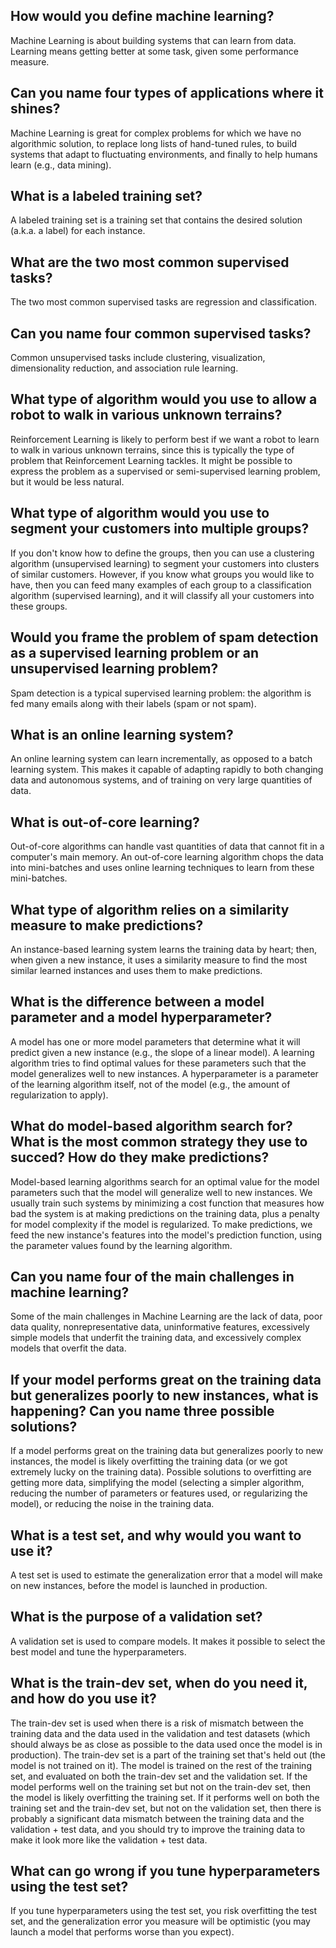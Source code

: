 
## How would you define machine learning?
Machine Learning is about building systems that can learn from data. Learning means getting better at some task, given some performance measure.

## Can you name four types of applications where it shines?
Machine Learning is great for complex problems for which we have no algorithmic solution, to replace long lists of hand-tuned rules, to build systems that adapt to fluctuating environments, and finally to help humans learn (e.g., data mining).

## What is a labeled training set?
A labeled training set is a training set that contains the desired solution (a.k.a. a label) for each instance.

## What are the two most common supervised tasks?
The two most common supervised tasks are regression and classification.

## Can you name four common supervised tasks?
Common unsupervised tasks include clustering, visualization, dimensionality reduction, and association rule learning.

## What type of algorithm would you use to allow a robot to walk in various unknown terrains?
Reinforcement Learning is likely to perform best if we want a robot to learn to walk in various unknown terrains, since this is typically the type of problem that Reinforcement Learning tackles. It might be possible to express the problem as a supervised or semi-supervised learning problem, but it would be less natural.

## What type of algorithm would you use to segment your customers into multiple groups?
If you don't know how to define the groups, then you can use a clustering algorithm (unsupervised learning) to segment your customers into clusters of similar customers. However, if you know what groups you would like to have, then you can feed many examples of each group to a classification algorithm (supervised learning), and it will classify all your customers into these groups.

## Would you frame the problem of spam detection as a supervised learning problem or an unsupervised learning problem?
Spam detection is a typical supervised learning problem: the algorithm is fed many emails along with their labels (spam or not spam).

## What is an online learning system?
An online learning system can learn incrementally, as opposed to a batch learning system. This makes it capable of adapting rapidly to both changing data and autonomous systems, and of training on very large quantities of data.

## What is out-of-core learning?
Out-of-core algorithms can handle vast quantities of data that cannot fit in a computer's main memory. An out-of-core learning algorithm chops the data into mini-batches and uses online learning techniques to learn from these mini-batches.

## What type of algorithm relies on a similarity measure to make predictions?
An instance-based learning system learns the training data by heart; then, when given a new instance, it uses a similarity measure to find the most similar learned instances and uses them to make predictions.

## What is the difference between a model parameter and a model hyperparameter?
A model has one or more model parameters that determine what it will predict given a new instance (e.g., the slope of a linear model). A learning algorithm tries to find optimal values for these parameters such that the model generalizes well to new instances. A hyperparameter is a parameter of the learning algorithm itself, not of the model (e.g., the amount of regularization to apply).

## What do model-based algorithm search for? What is the most common strategy they use to succed? How do they make predictions?
Model-based learning algorithms search for an optimal value for the model parameters such that the model will generalize well to new instances. We usually train such systems by minimizing a cost function that measures how bad the system is at making predictions on the training data, plus a penalty for model complexity if the model is regularized. To make predictions, we feed the new instance's features into the model's prediction function, using the parameter values found by the learning algorithm.

## Can you name four of the main challenges in machine learning?
Some of the main challenges in Machine Learning are the lack of data, poor data quality, nonrepresentative data, uninformative features, excessively simple models that underfit the training data, and excessively complex models that overfit the data.

## If your model performs great on the training data but generalizes poorly to new instances, what is happening? Can you name three possible solutions?
If a model performs great on the training data but generalizes poorly to new instances, the model is likely overfitting the training data (or we got extremely lucky on the training data). Possible solutions to overfitting are getting more data, simplifying the model (selecting a simpler algorithm, reducing the number of parameters or features used, or regularizing the model), or reducing the noise in the training data.

## What is a test set, and why would you want to use it?
A test set is used to estimate the generalization error that a model will make on new instances, before the model is launched in production.

## What is the purpose of a validation set?
A validation set is used to compare models. It makes it possible to select the best model and tune the hyperparameters.

## What is the train-dev set, when do you need it, and how do you use it?
The train-dev set is used when there is a risk of mismatch between the training data and the data used in the validation and test datasets (which should always be as close as possible to the data used once the model is in production). The train-dev set is a part of the training set that's held out (the model is not trained on it). The model is trained on the rest of the training set, and evaluated on both the train-dev set and the validation set. If the model performs well on the training set but not on the train-dev set, then the model is likely overfitting the training set. If it performs well on both the training set and the train-dev set, but not on the validation set, then there is probably a significant data mismatch between the training data and the validation + test data, and you should try to improve the training data to make it look more like the validation + test data.

## What can go wrong if you tune hyperparameters using the test set?
If you tune hyperparameters using the test set, you risk overfitting the test set, and the generalization error you measure will be optimistic (you may launch a model that performs worse than you expect).
